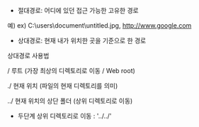 - 절대경로: 어디에 있던 접근 가능한 고유한 경로


예) ex) C:\users\document\untitled.jpg,  http://www.google.com


- 상대경로: 현재 내가 위치한 곳을 기준으로 한 경로

상대경로 사용법

/   루트 (가장 최상의 디렉토리로 이동 / Web root)

./   현재 위치 (파일의 현재 디렉토리를 의미)

../  현재 위치의 상단 폴더 (상위 디렉토리로 이동)

- 두단계 상위 디렉토리로 이동 :
   '../../'